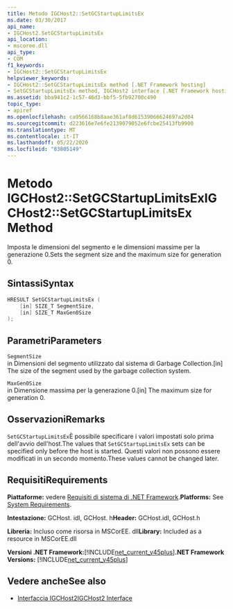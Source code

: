 ```yaml
---
title: Metodo IGCHost2::SetGCStartupLimitsEx
ms.date: 03/30/2017
api_name:
- IGCHost2.SetGCStartupLimitsEx
api_location:
- mscoree.dll
api_type:
- COM
f1_keywords:
- IGCHost2::SetGCStartupLimitsEx
helpviewer_keywords:
- IGCHost2::SetGCStartupLimitsEx method [.NET Framework hosting]
- SetGCStartupLimitsEx method, IGCHost2 interface [.NET Framework hosting]
ms.assetid: bba941c2-1c57-46d3-bbf5-5fb92700c490
topic_type:
- apiref
ms.openlocfilehash: ca9566168b8aae361af8d61539066624697a2d04
ms.sourcegitcommit: d223616e7e6fe2139079052e6fcbe25413fb9900
ms.translationtype: MT
ms.contentlocale: it-IT
ms.lasthandoff: 05/22/2020
ms.locfileid: "83805149"
---
```

# <a name="igchost2setgcstartuplimitsex-method"></a><span data-ttu-id="ba2f2-102">Metodo IGCHost2::SetGCStartupLimitsEx</span><span class="sxs-lookup"><span data-stu-id="ba2f2-102">IGCHost2::SetGCStartupLimitsEx Method</span></span>
<span data-ttu-id="ba2f2-103">Imposta le dimensioni del segmento e le dimensioni massime per la generazione 0.</span><span class="sxs-lookup"><span data-stu-id="ba2f2-103">Sets the segment size and the maximum size for generation 0.</span></span>  
  
## <a name="syntax"></a><span data-ttu-id="ba2f2-104">Sintassi</span><span class="sxs-lookup"><span data-stu-id="ba2f2-104">Syntax</span></span>  
  
```cpp  
HRESULT SetGCStartupLimitsEx (  
    [in] SIZE_T SegmentSize,  
    [in] SIZE_T MaxGen0Size  
);  
```  
  
## <a name="parameters"></a><span data-ttu-id="ba2f2-105">Parametri</span><span class="sxs-lookup"><span data-stu-id="ba2f2-105">Parameters</span></span>  
 `SegmentSize`  
 <span data-ttu-id="ba2f2-106">in Dimensioni del segmento utilizzato dal sistema di Garbage Collection.</span><span class="sxs-lookup"><span data-stu-id="ba2f2-106">[in] The size of the segment used by the garbage collection system.</span></span>  
  
 `MaxGen0Size`  
 <span data-ttu-id="ba2f2-107">in Dimensione massima per la generazione 0.</span><span class="sxs-lookup"><span data-stu-id="ba2f2-107">[in] The maximum size for generation 0.</span></span>  
  
## <a name="remarks"></a><span data-ttu-id="ba2f2-108">Osservazioni</span><span class="sxs-lookup"><span data-stu-id="ba2f2-108">Remarks</span></span>  
 <span data-ttu-id="ba2f2-109">`SetGCStartupLimitsEx`È possibile specificare i valori impostati solo prima dell'avvio dell'host.</span><span class="sxs-lookup"><span data-stu-id="ba2f2-109">The values that `SetGCStartupLimitsEx` sets can be specified only before the host is started.</span></span> <span data-ttu-id="ba2f2-110">Questi valori non possono essere modificati in un secondo momento.</span><span class="sxs-lookup"><span data-stu-id="ba2f2-110">These values cannot be changed later.</span></span>  
  
## <a name="requirements"></a><span data-ttu-id="ba2f2-111">Requisiti</span><span class="sxs-lookup"><span data-stu-id="ba2f2-111">Requirements</span></span>  
 <span data-ttu-id="ba2f2-112">**Piattaforme:** vedere [Requisiti di sistema di .NET Framework](../../get-started/system-requirements.md).</span><span class="sxs-lookup"><span data-stu-id="ba2f2-112">**Platforms:** See [System Requirements](../../get-started/system-requirements.md).</span></span>  
  
 <span data-ttu-id="ba2f2-113">**Intestazione:** GCHost. idl, GCHost. h</span><span class="sxs-lookup"><span data-stu-id="ba2f2-113">**Header:** GCHost.idl, GCHost.h</span></span>  
  
 <span data-ttu-id="ba2f2-114">**Libreria:** Incluso come risorsa in MSCorEE. dll</span><span class="sxs-lookup"><span data-stu-id="ba2f2-114">**Library:** Included as a resource in MSCorEE.dll</span></span>  
  
 <span data-ttu-id="ba2f2-115">**Versioni .NET Framework:**[!INCLUDE[net_current_v45plus](../../../../includes/net-current-v45plus-md.md)]</span><span class="sxs-lookup"><span data-stu-id="ba2f2-115">**.NET Framework Versions:** [!INCLUDE[net_current_v45plus](../../../../includes/net-current-v45plus-md.md)]</span></span>  
  
## <a name="see-also"></a><span data-ttu-id="ba2f2-116">Vedere anche</span><span class="sxs-lookup"><span data-stu-id="ba2f2-116">See also</span></span>

- [<span data-ttu-id="ba2f2-117">Interfaccia IGCHost2</span><span class="sxs-lookup"><span data-stu-id="ba2f2-117">IGCHost2 Interface</span></span>](igchost2-interface.md)
